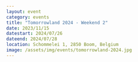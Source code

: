 ```yaml
---
layout: event
category: events
title: "Tomorrowland 2024 - Weekend 2"
date: 2023/11/15
datestart: 2024/07/26
dateend: 2024/07/28
location: Schommelei 1, 2850 Boom, Belgium
image: /assets/img/events/tomorrowland-2024.jpg
---
```

